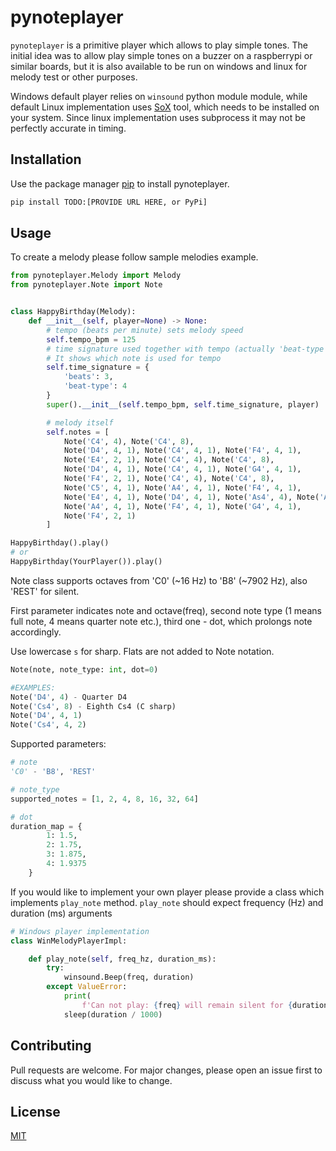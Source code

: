 # pynoteplayer

`pynoteplayer` is a primitive player which allows to play simple tones.
The initial idea was to allow play simple tones on a buzzer on a raspberrypi or
similar boards, but it is also available to be run on windows and linux for
melody test or other purposes.

Windows default player relies on `winsound` python module module, while default
Linux implementation uses [SoX](https://sox.sourceforge.net) tool, which needs
to be installed on your system. Since linux implementation uses subprocess it
may not be perfectly accurate in timing.

## Installation

Use the package manager [pip](https://pip.pypa.io/en/stable/) to install
pynoteplayer.

```bash
pip install TODO:[PROVIDE URL HERE, or PyPi]
```

## Usage

To create a melody please follow sample melodies example.

```python
from pynoteplayer.Melody import Melody
from pynoteplayer.Note import Note


class HappyBirthday(Melody):
    def __init__(self, player=None) -> None:
        # tempo (beats per minute) sets melody speed
        self.tempo_bpm = 125
        # time signature used together with tempo (actually 'beat-type' only).
        # It shows which note is used for tempo
        self.time_signature = {
            'beats': 3,
            'beat-type': 4
        }
        super().__init__(self.tempo_bpm, self.time_signature, player)

        # melody itself
        self.notes = [
            Note('C4', 4), Note('C4', 8),
            Note('D4', 4, 1), Note('C4', 4, 1), Note('F4', 4, 1),
            Note('E4', 2, 1), Note('C4', 4), Note('C4', 8),
            Note('D4', 4, 1), Note('C4', 4, 1), Note('G4', 4, 1),
            Note('F4', 2, 1), Note('C4', 4), Note('C4', 8),
            Note('C5', 4, 1), Note('A4', 4, 1), Note('F4', 4, 1),
            Note('E4', 4, 1), Note('D4', 4, 1), Note('As4', 4), Note('As4', 8),
            Note('A4', 4, 1), Note('F4', 4, 1), Note('G4', 4, 1),
            Note('F4', 2, 1)
        ]

HappyBirthday().play()
# or
HappyBirthday(YourPlayer()).play()

```

Note class supports octaves from 'C0' (~16 Hz) to 'B8' (~7902 Hz), also 'REST'
for silent.

First parameter indicates note and octave(freq), second note type
(1 means full note, 4 means quarter note etc.), third one - dot,
which prolongs note accordingly.

Use lowercase `s` for sharp. Flats are not added to Note notation.

```python
Note(note, note_type: int, dot=0)

#EXAMPLES:
Note('D4', 4) - Quarter D4
Note('Cs4', 8) - Eighth Cs4 (C sharp)
Note('D4', 4, 1)
Note('Cs4', 4, 2)
```

Supported parameters:
```python
# note
'C0' - 'B8', 'REST'

# note_type
supported_notes = [1, 2, 4, 8, 16, 32, 64]

# dot
duration_map = {
        1: 1.5,
        2: 1.75,
        3: 1.875,
        4: 1.9375
    }
```

If you would like to implement your own player please provide a class which
implements `play_note` method. `play_note` should expect frequency (Hz) and
duration (ms) arguments

```python
# Windows player implementation
class WinMelodyPlayerImpl:

    def play_note(self, freq_hz, duration_ms):
        try:
            winsound.Beep(freq, duration)
        except ValueError:
            print(
                f'Can not play: {freq} will remain silent for {duration} ms')
            sleep(duration / 1000)
```

## Contributing
Pull requests are welcome. For major changes, please open an issue first to
discuss what you would like to change.


## License
[MIT](https://choosealicense.com/licenses/mit/)